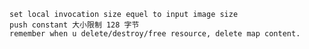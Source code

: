 <!--
 * @Author: your name
 * @Date: 2021-09-03 16:15:32
 * @LastEditTime: 2021-09-24 17:54:28
 * @LastEditors: Please set LastEditors
 * @Description: In User Settings Edit
 * @FilePath: \arcsoft_algorithm\algorithm\vulkan\vulkan_management\README.md
-->

```shell
set local invocation size equel to input image size
push constant 大小限制 128 字节
remember when u delete/destroy/free resource, delete map content.
```